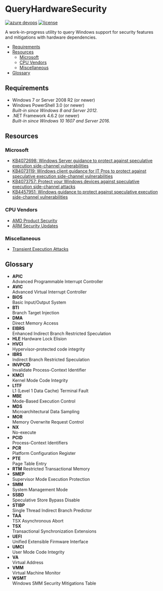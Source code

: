 QueryHardwareSecurity
=====================

[![azure devops](https://dev.azure.com/nexiom/QueryHardwareSecurity/_apis/build/status/QueryHardwareSecurity?branchName=stable)](https://dev.azure.com/nexiom/QueryHardwareSecurity/_build/latest?definitionId=1&branchName=stable)
[![license](https://img.shields.io/github/license/ralish/QueryHardwareSecurity)](https://choosealicense.com/licenses/mit/)

A work-in-progress utility to query Windows support for security features and mitigations with hardware dependencies.

- [Requirements](#requirements)
- [Resources](#resources)
  - [Microsoft](#microsoft)
  - [CPU Vendors](#cpu-vendors)
  - [Miscellaneous](#miscellaneous)
- [Glossary](#glossary)

Requirements
------------

- Windows 7 or Server 2008 R2 (or newer)
- Windows PowerShell 3.0 (or newer)  
  *Built-in since Windows 8 and Server 2012.*
- .NET Framework 4.6.2 (or newer)  
  *Built-in since Windows 10 1607 and Server 2016.*

Resources
---------

### Microsoft

- [KB4072698: Windows Server guidance to protect against speculative execution side-channel vulnerabilities](https://support.microsoft.com/en-us/help/4072698)
- [KB4073119: Windows client guidance for IT Pros to protect against speculative execution side-channel vulnerabilities](https://support.microsoft.com/en-us/help/4073119)
- [KB4073757: Protect your Windows devices against speculative execution side-channel attacks](https://support.microsoft.com/en-us/help/4073757)
- [KB4457951: Windows guidance to protect against speculative execution side-channel vulnerabilities](https://support.microsoft.com/en-us/help/4457951)

### CPU Vendors

- [AMD Product Security](https://www.amd.com/en/corporate/product-security)
- [ARM Security Updates](https://developer.arm.com/support/arm-security-updates)

### Miscellaneous

- [Transient Execution Attacks](https://transient.fail/)

Glossary
--------

- **APIC**  
  Advanced Programmable Interrupt Controller
- **AVIC**  
  Advanced Virtual Interrupt Controller
- **BIOS**  
  Basic Input/Output System
- **BTI**  
  Branch Target Injection
- **DMA**  
  Direct Memory Access
- **EIBRS**  
  Enhanced Indirect Branch Restricted Speculation
- **HLE**
  Hardware Lock Elision
- **HVCI**  
  Hypervisor-protected code integrity
- **IBRS**  
  Indirect Branch Restricted Speculation
- **INVPCID**  
  Invalidate Process-Context Identifier
- **KMCI**  
  Kernel Mode Code Integrity
- **L1TF**  
  L1 (Level 1 Data Cache) Terminal Fault
- **MBE**  
  Mode-Based Execution Control
- **MDS**  
  Microarchitectural Data Sampling
- **MOR**  
  Memory Overwrite Request Control
- **NX**  
  No-execute
- **PCID**  
  Process-Context Identifiers
- **PCR**  
  Platform Configuration Register
- **PTE**  
  Page Table Entry
- **RTM**
  Restricted Transactional Memory
- **SMEP**  
  Supervisor Mode Execution Protection
- **SMM**  
  System Management Mode
- **SSBD**  
  Speculative Store Bypass Disable
- **STIBP**  
  Single Thread Indirect Branch Predictor
- **TAA**  
  TSX Asynchronous Abort
- **TSX**  
  Transactional Synchronization Extensions
- **UEFI**  
  Unified Extensible Firmware Interface
- **UMCI**  
  User Mode Code Integrity
- **VA**  
  Virtual Address
- **VMM**  
  Virtual Machine Monitor
- **WSMT**  
  Windows SMM Security Mitigations Table
